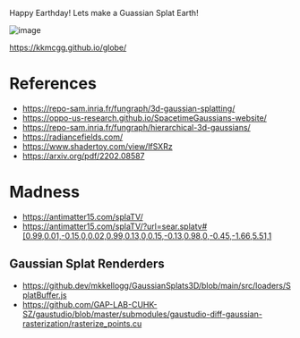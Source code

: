 Happy Earthday!
Lets make a Guassian Splat Earth!

![image](https://github.com/kkmcgg/GeoGaussian/assets/36888812/c2176e7c-ec2b-458a-afe7-692c5722cd74)


https://kkmcgg.github.io/globe/

# References
- https://repo-sam.inria.fr/fungraph/3d-gaussian-splatting/
- https://oppo-us-research.github.io/SpacetimeGaussians-website/
- https://repo-sam.inria.fr/fungraph/hierarchical-3d-gaussians/
- https://radiancefields.com/
- https://www.shadertoy.com/view/lfSXRz
- https://arxiv.org/pdf/2202.08587

# Madness
- https://antimatter15.com/splaTV/
- https://antimatter15.com/splaTV/?url=sear.splatv#[0.99,0.01,-0.15,0,0.02,0.99,0.13,0,0.15,-0.13,0.98,0,-0.45,-1.66,5.51,1

## Gaussian Splat Renderders
- https://github.dev/mkkellogg/GaussianSplats3D/blob/main/src/loaders/SplatBuffer.js
- https://github.com/GAP-LAB-CUHK-SZ/gaustudio/blob/master/submodules/gaustudio-diff-gaussian-rasterization/rasterize_points.cu
